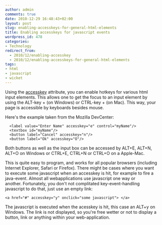```yaml
---
author: admin
comments: true
date: 2010-12-29 16:48:43+02:00
layout: post
slug: enabling-accesskeys-for-general-html-elements
title: Enabling accesskeys for javascript events
wordpress_id: 478
categories:
- Technology
redirect_from:
  - 2010/12/enabling-accesskey
  - 2010/12/enabling-accesskeys-for-general-html-elements
tags:
- html
- javascript
- wicket
---
```


Using the [accesskey](https://developer.mozilla.org/en/XUL/Attribute/accesskey) attribute, you can enable hotkeys for various html input elements. This allows one to get the focus to an input element by using the ALT-key + <CHARACTER> (on Windows) or CTRL-key + <CHARACTER> (on Mac). This way, your page is accessible by keyboards besides mouse.

Here's the example taken from the Mozilla DevCenter:


      <label value="Enter Name" accesskey="e" control="myName"/>
      <textbox id="myName"/>
      <button label="Cancel" accesskey="n"/>
      <button label="Ok" accesskey="O"/>


Both buttons as well as the input box can be accessed by ALT+E, ALT+N, ALT+O on Windows or CTRL+E, CTRL+N or CTRL+O on a Apple-Mac.

This is quite easy to program, and works for all popular browsers (including Internet Explorer, Safari or Firefox).
There might be cases where you want to execute some javascript when an accesskey is hit, for example to fire a java-event. Almost all webapplications use javascript one way or another. Fortunately, you don't not complitated key-event-handling javascript to do that, just use an empty link:


    <a href="#" accesskey="y" onclick="some javascript"> </a>


The javascript is executed when the acesskey is hit, this case an ALT+y on Windows. The link is not displayed, so you're free wetter or not to display a button, link or anything within your web-application.
